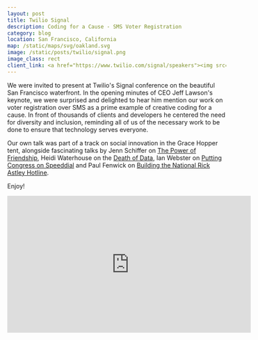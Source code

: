 ```yaml
---
layout: post
title: Twilio Signal
description: Coding for a Cause - SMS Voter Registration
category: blog
location: San Francisco, California
map: /static/maps/svg/oakland.svg
image: /static/posts/twilio/signal.png
image_class: rect
client_link: <a href="https://www.twilio.com/signal/speakers"><img src="/static/posts/twilio/signal.png" alt="Twilio Signal 2017"></a>
---
```


We were invited to present at Twilio's Signal conference on the beautiful San Francisco waterfront. In the opening minutes of CEO Jeff Lawson's keynote, we were surprised and delighted to hear him mention our work on voter registration over SMS as a prime example of creative coding for a cause. In front of thousands of clients and developers he centered the need for diversity and inclusion, reminding all of us of the necessary work to be done to ensure that technology serves everyone.

Our own talk was part of a track on social innovation in the Grace Hopper tent, alongside fascinating talks by Jenn Schiffer on [The Power of Friendship](https://www.twilio.com/signal/schedule/4Gmx3i4vmocUgYKoiuQc4A/what-if-twilio-could-a-tale-of-glitch-twilio-and-the-power-of-friendship), Heidi Waterhouse on the [Death of Data](https://www.twilio.com/signal/schedule/4iUye06PksAE0KMeCwEyUg/the-death-of-data-retention-rot-and-risk), Ian Webster on [Putting Congress on Speeddial](https://www.twilio.com/signal/schedule/6LbXCBBhtYuKCSciyS8WA/congress-on-speed-dial) and Paul Fenwick on [Building the National Rick Astley Hotline](https://www.twilio.com/signal/schedule/CDhzkcgX0kKeOOigMIQsK/were-no-strangers-to-voip-building-the-national-rick-astley-hotline).

Enjoy!

<div class="two-third">
	<iframe width="560" height="315" src="https://www.youtube.com/embed/UTG4F9HP4qI" frameborder="0" allowfullscreen></iframe>    
</div>

